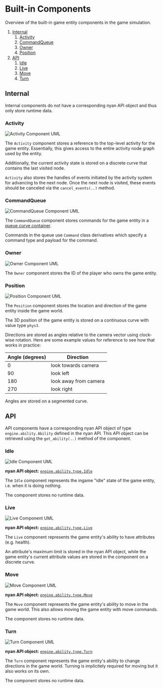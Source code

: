 # Built-in Components

Overview of the built-in game entity components in the game simulation.

1. [Internal](#internal)
   1. [Activity](#activity)
   2. [CommandQueue](#commandqueue)
   3. [Owner](#owner)
   4. [Position](#position)
2. [API](#api)
   1. [Idle](#idle)
   2. [Live](#live)
   3. [Move](#move)
   4. [Turn](#turn)


## Internal

Internal components do not have a corresponding nyan API object and thus only
store runtime data.

### Activity

![Activity Component UML](ASDF)

The `Activity` component stores a reference to the top-level activity for the
game entity. Essentially, this gives access to the entire activity node graph
used by the entity.

Additionally, the current activity state is stored on a discrete curve that
contains the last visited node.

`Activity` also stores the handles of events initiated by the activity system
for advancing to the next node. Once the next node is visited, these events
should be canceled via the `cancel_events(..)` method.


### CommandQueue

![CommandQueue Component UML](ASDF)

The `CommandQueue` component stores commands for the game entity in a [queue curve container](/doc/code/curves.md#queue).

Commands in the queue use `Command` class derivatives which specify a command type
and payload for the command.


### Owner

![Owner Component UML](ASDF)

The `Owner` component stores the ID of the player who owns the game entity.


### Position

![Position Component UML](ASDF)

The `Position` component stores the location and direction of the game entity
inside the game world.

The 3D position of the game entity is stored on a continuous curve with value type
`phys3`.

Directions are stored as angles relative to the camera vector using clock-wise
rotation. Here are some example values for reference to see how that works in
practice:

| Angle (degrees) | Direction             |
| --------------- | --------------------- |
| 0               | look towards camera   |
| 90              | look left             |
| 180             | look away from camera |
| 270             | look right            |

Angles are stored on a segmented curve.

## API

API components have a corresponding nyan API object of type `engine.ability.Ability` defined
in the nyan API. This API object can be retrieved using the `get_ability(..)` method of the
component.

### Idle

![Idle Component UML](ASDF)

**nyan API object:** [`engine.ability.type.Idle`](/doc/nyan/api_reference/reference_ability.md#abilitytypeidle)

The `Idle` component represents the ingame "idle" state of the game entity, i.e. when
it is doing nothing.

The component stores no runtime data.


### Live

![Live Component UML](ASDF)

**nyan API object:** [`engine.ability.type.Live`](/doc/nyan/api_reference/reference_ability.md#abilitytypelive)

The `Live` component represents the game entity's ability to have attributes (e.g. health).

An attribute's maximum limit is stored in the nyan API object, while
the game entity's current attribute values are stored in the component
on a discrete curve.


### Move

![Move Component UML](ASDF)

**nyan API object:** [`engine.ability.type.Move`](/doc/nyan/api_reference/reference_ability.md#abilitytypemove)

The `Move` component represents the game entity's ability to move in the game world.
This also allows moving the game entity with move commands.

The component stores no runtime data.


### Turn

![Turn Component UML](ASDF)

**nyan API object:** [`engine.ability.type.Turn`](/doc/nyan/api_reference/reference_ability.md#abilitytypeturn)

The `Turn` component represents the game entity's ability to change directions in the game world.
Turning is implicitely required for moving but it also works on its own.

The component stores no runtime data.
